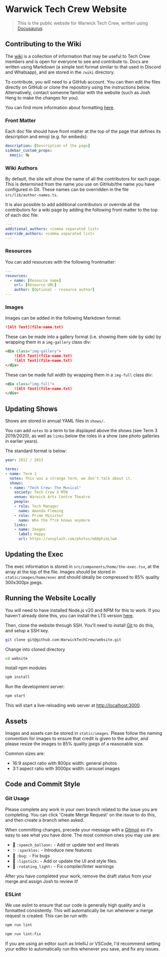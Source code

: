# Warwick Tech Crew Website
> This is the public website for Warwick Tech Crew, written using [Docusaurus](https://docusaurus.io).

## Contributing to the Wiki
The [wiki](https://warwicktechcrew.co.uk/wiki) is a collection of information that may be useful to Tech Crew
members and is open for everyone to see and contribute to. Docs are written using Markdown (a simple text format
similar to that used in Discord and Whatsapp), and are stored in the `/wiki` directory.

To contribute, you will need to a GitHub account. You can then edit the files directly on GitHub or clone the repository
using the instructions below. Alternatively, contact someone familiar with the website (such
as Josh Heng to make the changes for you).

You can find more information about formatting [here](https://docusaurus.io/docs/markdown-features).

### Front Matter
Each doc file should have front matter at the top of the page that defines its description and emoji (e.g. for embeds):
```yaml
description: [Description of the page]
sidebar_custom_props:
  emoji: 🎭
```

### Wiki Authors
By default, the site will show the name of all the contributors for each page. This is determined from the name you use
on GitHub/the name you have configured in Git. These names can be overridden in the file `src/lib/author-names.ts`.

It is also possible to add additional contributors or override all the contributors for a wiki page by adding the
following front matter to the top of each doc file:
```yaml
---
additional_authors: <comma separated list>
override_authors: <comma separated list>
---
```

### Resources
You can add resources with the following frontmatter:
```yaml
---
resources:
  - name: [Resource name]
    url: [Resource URL]
    author: [Optional - resource author]
---
```

### Images
Images can be added in the following Markdown format:
```md
![Alt Text](file-name.txt)
```

These can be made into a gallery format (i.e. showing them side by side) by wrapping them in a `img-gallery` class div:
```md
<div class="img-gallery">
    ![Alt Text](file-name.txt)
    ![Alt Text](file-name.txt)
</div>
```

These can be made full width by wrapping them in a `img-full` class div:
```md
<div class="img-full">
    ![Alt Text](file-name.txt)
</div>
```

## Updating Shows
Shows are stored in annual YAML files in `shows/`.

You can add `notes` to a term to be displayed above the shows (see Term 3 2019/2020), as well as `links` below the roles in a show (see photo galleries in earlier years).

The standard format is below:

```yaml
year: 2012 / 2013

terms:
- name: Term 1
  notes: This was a strange term, we don't talk about it.
  shows:
  - name: "Tech Crew: The Musical"
    society: Tech Crew X MTW
    venue: Warwick Arts Centre Theatre
    people:
    - role: Tech Manager
      name: Amanda Fleming
    - role: Prime Minister
      name: Who the f*ck knows anymore
    links:
    - name: Images
      label: Happy
      url: https://unsplash.com/photos/m6BphieLlwA
```

## Updating the Exec
The exec information is stored in `src/components/home/the-exec.tsx`, at the array at the top of the file. Images 
should be stored in `static/images/home/exec` and should ideally be compressed to 85% quality 300x300px jpegs.

## Running the Website Locally
You will need to have installed Node.js v20 and NPM for this to work. If you haven't already done this, you can install the LTS version [here](https://nodejs.org/en/download).

Then, clone the website through SSH. You'll need to install [Git](https://git-scm.com/downloads) to do this, and setup a SSH key.
```bash
git clone git@github.com:WarwickTechCrew/website.git
```

Change into cloned directory
```bash
cd website
```

Install npm modules
```bash
npm install
```

Run the development server:
```bash
npm start
```

This will start a live-reloading web server at [http://localhost:3000](http://localhost:3000).

## Assets
Images and assets can be stored in `static/images`. Please follow the naming convention for images to ensure that credit
is given to the author, and please resize the images to 85% quality jpegs of a reasonable size.

Common sizes are:
* 16:9 aspect ratio with 800px width: general photos
* 3:1 aspect ratio with 3000px width: carousel images

## Code and Commit Style
### Git Usage
Please complete any work in your own branch related to the issue you are completing. You can click 'Create Merge Request' on the issue to do this, and then create a branch when asked.

When committing changes, precede your message with a [Gitmoji](https://gitmoji.dev/) so it's easy to see what you have done. The most common ones you may use are:
* 💬 `:speech_balloon:` - Add or update text and literals
* ✨ `:sparkles:` - Introduce new features
* 🐛 `:bug:` - Fix bugs
* 💄 `:lipstick:` - Add or update the UI and style files.
* 🚨 `:rotating_light:` - Fix compiler/linter warnings

After you have completed your work, remove the draft status from your merge and assign Josh to review it!

### ESLint
We use eslint to ensure that our code is generally high quality and is formatted consistently. This will automatically be run whenever a merge request is created. This can be run with:
```bash
npm run lint
```

```bash
npm run lint:fix
```

If you are using an editor such as IntelliJ or VSCode, I'd recommend setting your editor to automatically run this whenever you save, and fix any issues.